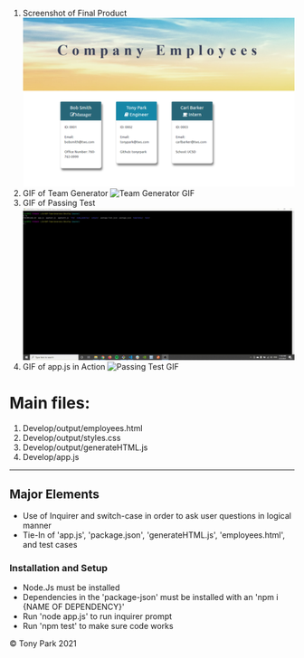 1. Screenshot of Final Product
   ![Final Product](./Assets/images/screenshot.PNG)
2. GIF of Team Generator
   ![Team Generator GIF](./Assets/images/teamGen.gif)
3. GIF of Passing Test
   ![Passing Test GIF](./Assets/images/test.gif)
4. GIF of app.js in Action
   ![Passing Test GIF](./Assets/images/appJS.gif)

# Main files:

1. Develop/output/employees.html
2. Develop/output/styles.css
3. Develop/output/generateHTML.js
4. Develop/app.js

---

## Major Elements

- Use of Inquirer and switch-case in order to ask user questions in logical manner
- Tie-In of 'app.js', 'package.json', 'generateHTML.js', 'employees.html', and test cases

### Installation and Setup

- Node.Js must be installed
- Dependencies in the 'package-json' must be installed with an 'npm i {NAME OF DEPENDENCY}'
- Run 'node app.js' to run inquirer prompt
- Run 'npm test' to make sure code works

© Tony Park 2021
